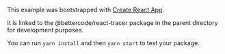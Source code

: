 This example was bootstrapped with [Create React App](https://github.com/facebook/create-react-app).

It is linked to the @bettercode/react-tracer package in the parent directory for development purposes.

You can run `yarn install` and then `yarn start` to test your package.
